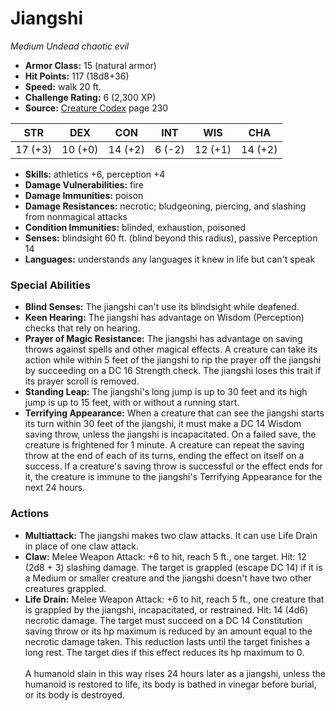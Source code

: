# Jiangshi

*Medium* *Undead* *chaotic evil*

- **Armor Class:** 15 (natural armor)
- **Hit Points:** 117 (18d8+36)
- **Speed:** walk 20 ft.
- **Challenge Rating:** 6 (2,300 XP)
- **Source:** [Creature Codex](https://koboldpress.com/kpstore/product/creature-codex-for-5th-edition-dnd) page 230

| STR | DEX | CON | INT | WIS | CHA |
| --- | --- | --- | --- | --- | --- |
| 17 (+3) | 10 (+0) | 14 (+2) | 6 (-2) | 12 (+1) | 14 (+2) |

- **Skills:** athletics +6, perception +4
- **Damage Vulnerabilities:** fire
- **Damage Immunities:** poison
- **Damage Resistances:** necrotic; bludgeoning, piercing, and slashing from nonmagical attacks
- **Condition Immunities:** blinded, exhaustion, poisoned
- **Senses:** blindsight 60 ft. (blind beyond this radius), passive Perception 14
- **Languages:** understands any languages it knew in life but can't speak

### Special Abilities

- **Blind Senses:** The jiangshi can't use its blindsight while deafened.
- **Keen Hearing:** The jiangshi has advantage on Wisdom (Perception) checks that rely on hearing.
- **Prayer of Magic Resistance:** The jiangshi has advantage on saving throws against spells and other magical effects. A creature can take its action while within 5 feet of the jiangshi to rip the prayer off the jiangshi by succeeding on a DC 16 Strength check. The jiangshi loses this trait if its prayer scroll is removed.
- **Standing Leap:** The jiangshi's long jump is up to 30 feet and its high jump is up to 15 feet, with or without a running start.
- **Terrifying Appearance:** When a creature that can see the jiangshi starts its turn within 30 feet of the jiangshi, it must make a DC 14 Wisdom saving throw, unless the jiangshi is incapacitated. On a failed save, the creature is frightened for 1 minute. A creature can repeat the saving throw at the end of each of its turns, ending the effect on itself on a success. If a creature's saving throw is successful or the effect ends for it, the creature is immune to the jiangshi's Terrifying Appearance for the next 24 hours.

### Actions

- **Multiattack:** The jiangshi makes two claw attacks. It can use Life Drain in place of one claw attack.
- **Claw:** Melee Weapon Attack: +6 to hit, reach 5 ft., one target. Hit: 12 (2d8 + 3) slashing damage. The target is grappled (escape DC 14) if it is a Medium or smaller creature and the jiangshi doesn't have two other creatures grappled.
- **Life Drain:** Melee Weapon Attack: +6 to hit, reach 5 ft., one creature that is grappled by the jiangshi, incapacitated, or restrained. Hit: 14 (4d6) necrotic damage. The target must succeed on a DC 14 Constitution saving throw or its hp maximum is reduced by an amount equal to the necrotic damage taken. This reduction lasts until the target finishes a long rest. The target dies if this effect reduces its hp maximum to 0. <br><br>A humanoid slain in this way rises 24 hours later as a jiangshi, unless the humanoid is restored to life, its body is bathed in vinegar before burial, or its body is destroyed.


